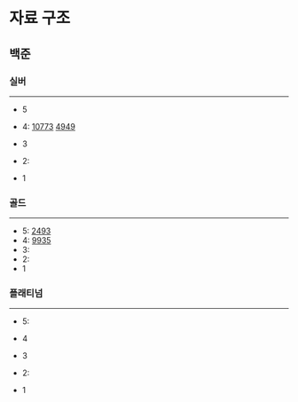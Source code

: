 # 자료 구조
## 백준

### 실버

---

- 5
- 4:
[10773](%EC%8A%A4%ED%83%9D%2F10773%2F10773.md)
[4949](%EC%8A%A4%ED%83%9D%2F4949%2F4949.md)
- 3
- 2:

- 1

### 골드

---

- 5:
[2493](%EC%8A%A4%ED%83%9D%2F2493%2F2493.md)
- 4:
[9935](%EC%8A%A4%ED%83%9D%2F9935%2F9935.md)
- 3:
- 2:
- 1


### 플래티넘

---

- 5:
- 4
- 3
- 2:

- 1
